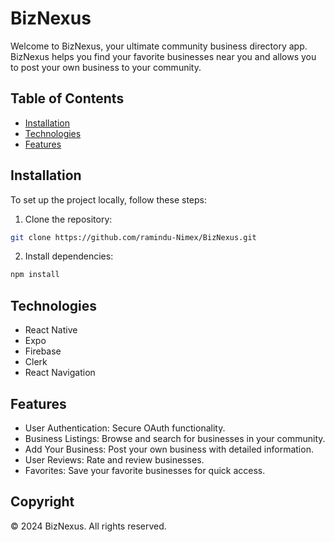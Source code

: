 # BizNexus

Welcome to BizNexus, your ultimate community business directory app. BizNexus helps you find your favorite businesses near you and allows you to post your own business to your community.

## Table of Contents
- [Installation](#installation)
- [Technologies](#technologies)
- [Features](#features)

## Installation

To set up the project locally, follow these steps:

1. Clone the repository:
```bash
git clone https://github.com/ramindu-Nimex/BizNexus.git
```

2. Install dependencies:
```bash
npm install
```

## Technologies

- React Native
- Expo
- Firebase
- Clerk
- React Navigation

## Features

- User Authentication: Secure OAuth functionality.
- Business Listings: Browse and search for businesses in your community.
- Add Your Business: Post your own business with detailed information.
- User Reviews: Rate and review businesses.
- Favorites: Save your favorite businesses for quick access.

## Copyright
© 2024 BizNexus. All rights reserved.